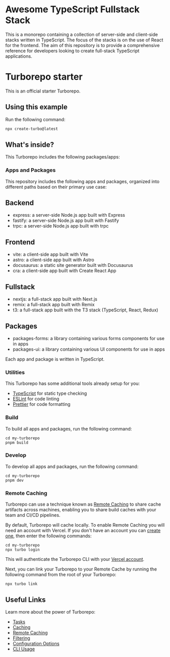 # Awesome TypeScript Fullstack Stack

This is a monorepo containing a collection of server-side and client-side stacks written in TypeScript. The focus of the stacks is on the use of React for the frontend. The aim of this repository is to provide a comprehensive reference for developers looking to create full-stack TypeScript applications.

# Turborepo starter

This is an official starter Turborepo.

## Using this example

Run the following command:

```sh
npx create-turbo@latest
```

## What's inside?

This Turborepo includes the following packages/apps:

### Apps and Packages

This repository includes the following apps and packages, organized into different paths based on their primary use case:

## Backend

- express: a server-side Node.js app built with Express
- fastify: a server-side Node.js app built with Fastify
- trpc: a server-side Node.js app built with trpc

## Frontend

- vite: a client-side app built with Vite
- astro: a client-side app built with Astro
- docusaurus: a static site generator built with Docusaurus
- cra: a client-side app built with Create React App

## Fullstack

- nextjs: a full-stack app built with Next.js
- remix: a full-stack app built with Remix
- t3: a full-stack app built with the T3 stack (TypeScript, React, Redux)

## Packages

- packages-forms: a library containing various forms components for use in apps
- packages-ui: a library containing various UI components for use in apps

Each app and package is written in TypeScript.

### Utilities

This Turborepo has some additional tools already setup for you:

- [TypeScript](https://www.typescriptlang.org/) for static type checking
- [ESLint](https://eslint.org/) for code linting
- [Prettier](https://prettier.io) for code formatting

### Build

To build all apps and packages, run the following command:

```
cd my-turborepo
pnpm build
```

### Develop

To develop all apps and packages, run the following command:

```
cd my-turborepo
pnpm dev
```

### Remote Caching

Turborepo can use a technique known as [Remote Caching](https://turbo.build/repo/docs/core-concepts/remote-caching) to share cache artifacts across machines, enabling you to share build caches with your team and CI/CD pipelines.

By default, Turborepo will cache locally. To enable Remote Caching you will need an account with Vercel. If you don't have an account you can [create one](https://vercel.com/signup), then enter the following commands:

```
cd my-turborepo
npx turbo login
```

This will authenticate the Turborepo CLI with your [Vercel account](https://vercel.com/docs/concepts/personal-accounts/overview).

Next, you can link your Turborepo to your Remote Cache by running the following command from the root of your Turborepo:

```
npx turbo link
```

## Useful Links

Learn more about the power of Turborepo:

- [Tasks](https://turbo.build/repo/docs/core-concepts/monorepos/running-tasks)
- [Caching](https://turbo.build/repo/docs/core-concepts/caching)
- [Remote Caching](https://turbo.build/repo/docs/core-concepts/remote-caching)
- [Filtering](https://turbo.build/repo/docs/core-concepts/monorepos/filtering)
- [Configuration Options](https://turbo.build/repo/docs/reference/configuration)
- [CLI Usage](https://turbo.build/repo/docs/reference/command-line-reference)
